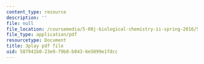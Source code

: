 ```yaml
---
content_type: resource
description: ''
file: null
file_location: /coursemedia/5-08j-biological-chemistry-ii-spring-2016/587941b023e979b8b0436e5099e1fdcc_046HoQGN5F4.pdf
file_type: application/pdf
resourcetype: Document
title: 3play pdf file
uid: 587941b0-23e9-79b8-b043-6e5099e1fdcc
---
```

